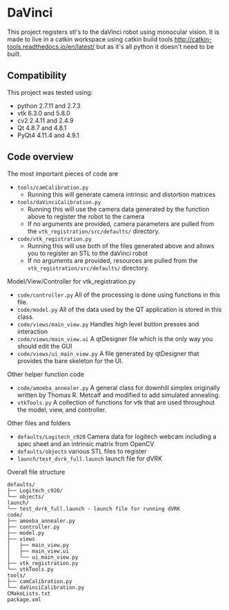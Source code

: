 # DaVinci
This project registers stl's to the daVinci robot using monocular vision. It is made to live in a catkin workspace using catkin build tools http://catkin-tools.readthedocs.io/en/latest/ but as it's all python it doesn't need to be built.

## Compatibility

This project was tested using:  
- python 2.7.11 and 2.7.3  
- vtk 6.3.0 and 5.8.0  
- cv2 2.4.11 and 2.4.9  
- Qt 4.8.7 and 4.8.1  
- PyQt4 4.11.4 and 4.9.1

## Code overview
The most important pieces of code are

- `tools/camCalibration.py`
    - Running this will generate camera intrinsic and distortion matrices
- `tools/daVinciCalibration.py`
    - Running this will use the camera data generated by the function above to register the robot to the camera
    - If no arguments are provided, camera parameters are pulled from the `vtk_registration/src/defaults/` directory.
- `code/vtk_registration.py`
    - Running this will use both of the files generated above and allows you to register an STL to the daVinci robot
    - If no arguments are provided, resources are pulled from the `vtk_registration/src/defaults/` directory.

Model/View/Controller for vtk_registration.py

- `code/controller.py` All of the processing is done using functions in this file.
- `code/model.py` All of the data used by the QT application is stored in this class.
- `code/views/main_view.py` Handles high level button presses and interaction
- `code/views/main_view.ui` A qtDesigner file which is the only way you should edit the GUI
- `code/views/ui_main_view.py` A file generated by qtDesigner that provides the bare skeleton for the UI.

Other helper function code

- `code/amoeba_annealer.py` A general class for downhill simplex originally written by Thomas R. Metcalf and modified to add simulated annealing.
- `vtkTools.py` A collection of functions for vtk that are used throughout the model, view, and controller.

Other files and folders
- `defaults/Logitech_c920` Camera data for logitech webcam including a spec sheet and an intrinsic matrix from OpenCV
- `defaults/objects` various STL files to register
- `launch/test_dvrk_full.launch` launch file for dVRK

Overall file structure

```
defaults/
├── Logitech_c920/
└── objects/
launch/
└── test_dvrk_full.launch - launch file for running dVRK
code/
├── amoeba_annealer.py
├── controller.py
├── model.py
├── views
│   ├── main_view.py 
│   ├── main_view.ui
│   └── ui_main_view.py
├── vtk_registration.py
└── vtkTools.py
tools/
├── camCalibration.py
└── daVinciCalibration.py
CMakeLists.txt
package.xml
```

